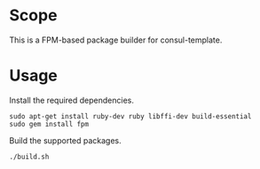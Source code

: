Scope
=====

This is a FPM-based package builder for consul-template.

Usage
=====

Install the required dependencies.

    sudo apt-get install ruby-dev ruby libffi-dev build-essential
    sudo gem install fpm

Build the supported packages.

    ./build.sh
